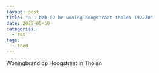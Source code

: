 ```yaml
---
layout: post
title: "p 1 bzb-02 br woning hoogstraat tholen 192230"
date: 2025-05-19
categories: 
  - rss
tags: 
  - feed
---
```


Woningbrand op Hoogstraat in Tholen
